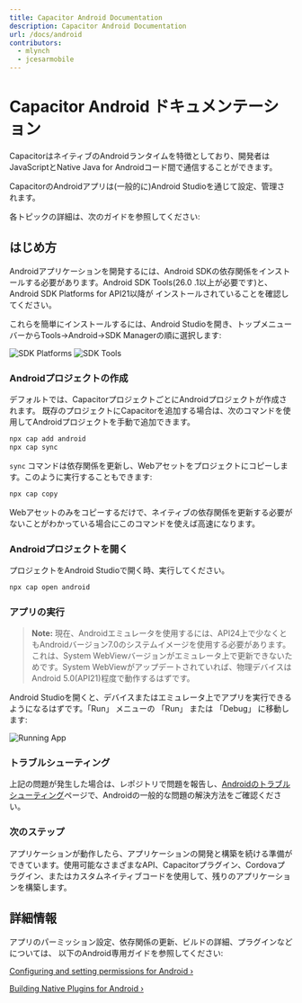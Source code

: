 ```yaml
---
title: Capacitor Android Documentation
description: Capacitor Android Documentation
url: /docs/android
contributors:
  - mlynch
  - jcesarmobile
---
```


# Capacitor Android ドキュメンテーション

<p class="intro">CapacitorはネイティブのAndroidランタイムを特徴としており、開発者はJavaScriptとNative Java for Androidコード間で通信することができます。</p>

<p class="intro">CapacitorのAndroidアプリは(一般的に)Android Studioを通じて設定、管理されます。</p>

<p class="intro">各トピックの詳細は、次のガイドを参照してください:</p>

## はじめ方

Androidアプリケーションを開発するには、Android SDKの依存関係をインストールする必要があります。Android SDK Tools(26.0 .1以上が必要です)と、Android SDK Platforms for API21以降が
インストールされていることを確認してください。

これらを簡単にインストールするには、Android Studioを開き、トップメニューバーからTools->Android->SDK Managerの順に選択します:

![SDK Platforms](/assets/img/docs/android/sdk-platforms.png)
![SDK Tools](/assets/img/docs/android/sdk-tools.png)

### Androidプロジェクトの作成

デフォルトでは、CapacitorプロジェクトごとにAndroidプロジェクトが作成されます。
既存のプロジェクトにCapacitorを追加する場合は、次のコマンドを使用してAndroidプロジェクトを手動で追加できます。

```bash
npx cap add android
npx cap sync
```

`sync` コマンドは依存関係を更新し、Webアセットをプロジェクトにコピーします。このように実行することもできます:

```bash
npx cap copy
```

Webアセットのみをコピーするだけで、ネイティブの依存関係を更新する必要がないことがわかっている場合にこのコマンドを使えば高速になります。

### Androidプロジェクトを開く

プロジェクトをAndroid Studioで開く時、実行してください。

```bash
npx cap open android
```

### アプリの実行
> __Note:__ 現在、Androidエミュレータを使用するには、API24上で少なくともAndroidバージョン7.0のシステムイメージを使用する必要があります。これは、System WebViewバージョンがエミュレータ上で更新できないためです。System WebViewがアップデートされていれば、物理デバイスはAndroid 5.0(API21)程度で動作するはずです。

Android Studioを開くと、デバイスまたはエミュレータ上でアプリを実行できるようになるはずです。「Run」 メニューの 「Run」 または 「Debug」 に移動します:

![Running App](/assets/img/docs/android/running.png)

### トラブルシューティング

上記の問題が発生した場合は、レポジトリで問題を報告し、[Androidのトラブルシューティング](troubleshooting/)ページで、Androidの一般的な問題の解決方法をご確認ください。

### 次のステップ

アプリケーションが動作したら、アプリケーションの開発と構築を続ける準備ができています。使用可能なさまざまなAPI、Capacitorプラグイン、Cordovaプラグイン、またはカスタムネイティブコードを使用して、残りのアプリケーションを構築します。

## 詳細情報

アプリのパーミッション設定、依存関係の更新、ビルドの詳細、プラグインなどについては、
以下のAndroid専用ガイドを参照してください:

[Configuring and setting permissions for Android &#8250;](/docs/android/configuration)

[Building Native Plugins for Android &#8250;](/docs/plugins)
